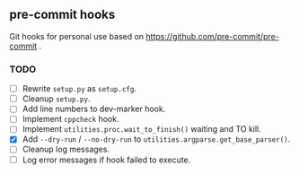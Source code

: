 ## pre-commit hooks

Git hooks for personal use based on https://github.com/pre-commit/pre-commit .

### TODO

- [ ] Rewrite `setup.py` as `setup.cfg`.
- [ ] Cleanup `setup.py`.
- [ ] Add line numbers to dev-marker hook.
- [ ] Implement `cppcheck` hook.
- [ ] Implement `utilities.proc.wait_to_finish()` waiting and TO kill.
- [x] Add `--dry-run` / `--no-dry-run` to `utilities.argparse.get_base_parser()`.
- [ ] Cleanup log messages.
- [ ] Log error messages if hook failed to execute.

